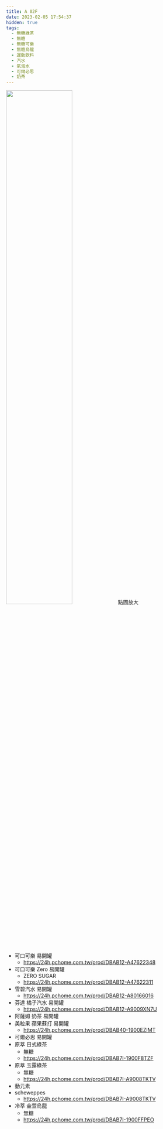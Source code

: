 ```yaml
---
title: A 02F
date: 2023-02-05 17:54:37
hidden: true
tags:
  - 無糖綠茶
  - 無糖
  - 無糖可樂
  - 無糖烏龍
  - 運動飲料
  - 汽水
  - 氣泡水
  - 可爾必思
  - 奶茶
---
```

<img src="/img/B05F.jpg" width="60%">
點圖放大

- 可口可樂 易開罐
  - https://24h.pchome.com.tw/prod/DBAB12-A47622348
- 可口可樂 Zero 易開罐
  - ZERO SUGAR
  - https://24h.pchome.com.tw/prod/DBAB12-A47622311
- 雪碧汽水 易開罐
  - https://24h.pchome.com.tw/prod/DBAB12-A80166016
- 芬達 橘子汽水 易開罐
  - https://24h.pchome.com.tw/prod/DBAB12-A9009XN7U
- 阿薩姆 奶茶 易開罐
- 美粒果 蘋果蘇打 易開罐
  - https://24h.pchome.com.tw/prod/DBAB40-1900EZIMT
- 可爾必思 易開罐
- 原萃 日式綠茶
  - 無糖
  - https://24h.pchome.com.tw/prod/DBAB7I-1900F8TZF
- 原萃 玉露綠茶
  - 無糖
  - https://24h.pchome.com.tw/prod/DBAB7I-A9008TKTV
- 動元素
- scheweppes
  - https://24h.pchome.com.tw/prod/DBAB7I-A9008TKTV
- 冷萃 金萱烏龍
  - 無糖
  - https://24h.pchome.com.tw/prod/DBAB7I-1900FFPEO
